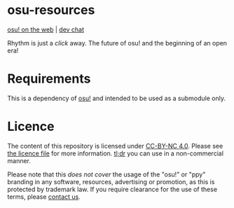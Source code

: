 # osu-resources
[osu! on the web](https://osu.ppy.sh) | [dev chat](https://discord.gg/ppy)

Rhythm is just a *click* away. The future of osu! and the beginning of an open era!

# Requirements

This is a dependency of [osu!](https://github.com/ppy/osu) and intended to be used as a submodule only.

# Licence

The content of this repository is licensed under [CC-BY-NC 4.0](https://creativecommons.org/licenses/by-nc/4.0/legalcode). Please see [the licence file](LICENCE.md) for more information. [tl;dr](https://tldrlegal.com/license/creative-commons-attribution-noncommercial-4.0-international-(cc-by-nc-4.0)) you can use in a non-commercial manner.

Please note that this *does not cover* the usage of the "osu!" or "ppy" branding in any software, resources, advertising or promotion, as this is protected by trademark law. If you require clearance for the use of these terms, please [contact us](mailto:contact@ppy.sh).
